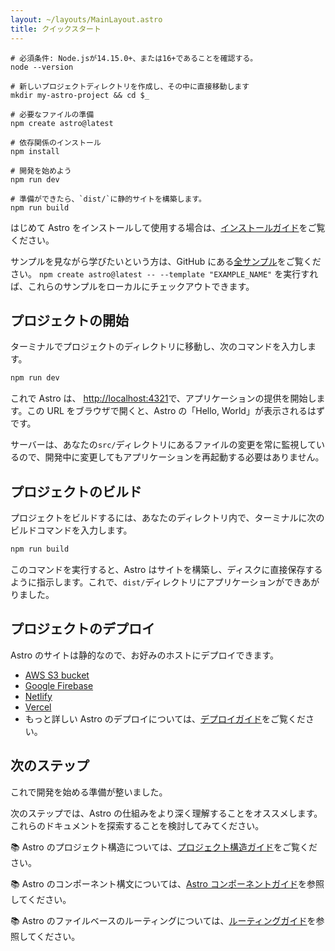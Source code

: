 ```yaml
---
layout: ~/layouts/MainLayout.astro
title: クイックスタート
---
```


```shell
# 必須条件: Node.jsが14.15.0+、または16+であることを確認する。
node --version

# 新しいプロジェクトディレクトリを作成し、その中に直接移動します
mkdir my-astro-project && cd $_

# 必要なファイルの準備
npm create astro@latest

# 依存関係のインストール
npm install

# 開発を始めよう
npm run dev
```

```shell
# 準備ができたら、`dist/`に静的サイトを構築します。
npm run build
```

はじめて Astro をインストールして使用する場合は、[インストールガイド](/ja/installation)をご覧ください。

サンプルを見ながら学びたいという方は、GitHub にある[全サンプル](https://github.com/prosopo/captcha/tree/main/examples)をご覧ください。 `npm create astro@latest -- --template "EXAMPLE_NAME"` を実行すれば、これらのサンプルをローカルにチェックアウトできます。

## プロジェクトの開始

ターミナルでプロジェクトのディレクトリに移動し、次のコマンドを入力します。

```bash
npm run dev
```

これで Astro は、 [http://localhost:4321](http://localhost:4321)で、アプリケーションの提供を開始します。この URL をブラウザで開くと、Astro の「Hello, World」が表示されるはずです。

サーバーは、あなたの`src/`ディレクトリにあるファイルの変更を常に監視しているので、開発中に変更してもアプリケーションを再起動する必要はありません。

## プロジェクトのビルド

プロジェクトをビルドするには、あなたのディレクトリ内で、ターミナルに次のビルドコマンドを入力します。

```bash
npm run build
```

このコマンドを実行すると、Astro はサイトを構築し、ディスクに直接保存するように指示します。これで、`dist/`ディレクトリにアプリケーションができあがりました。

## プロジェクトのデプロイ

Astro のサイトは静的なので、お好みのホストにデプロイできます。

- [AWS S3 bucket](https://aws.amazon.com/s3/)
- [Google Firebase](https://firebase.google.com/)
- [Netlify](https://www.netlify.com/)
- [Vercel](https://vercel.com/)
- もっと詳しい Astro のデプロイについては、[デプロイガイド](/guides/deploy)をご覧ください。

## 次のステップ

これで開発を始める準備が整いました。

次のステップでは、Astro の仕組みをより深く理解することをオススメします。これらのドキュメントを探索することを検討してみてください。

📚 Astro のプロジェクト構造については、[プロジェクト構造ガイド](/ja/core-concepts/project-structure)をご覧ください。

📚 Astro のコンポーネント構文については、[Astro コンポーネントガイド](/core-concepts/astro-components)を参照してください。

📚 Astro のファイルベースのルーティングについては、[ルーティングガイド](/core-concepts/astro-pages)を参照してください。

